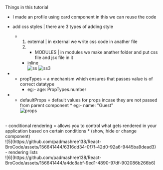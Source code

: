 Things in this tutorial <br>
- I made an profile using card component in this we can reuse the code
- add css styles | there are 3 types of adding style
  * 1) external | in external we write css code in anather file
    2) * MODULES | in modules we make anather folder and put css file and jsx file in it
      * inline<br>
 ![ss](https://github.com/padmashree138/React-BroCode/assets/156641444/11f70285-5a76-4904-a917-088ae7288e7a)
![ss3](https://github.com/padmashree138/React-BroCode/assets/156641444/3b4b296c-0d2c-492c-bdbd-cf02cced4364)<br>
- * propTypes = a mechanism which ensures that  passes value is of correct datatype
    * eg:- age: PropTypes.number

- * defaultProps = default values for props incase they
         are not passed from parent component
         * eg:- name: "Guest"<br>
 ![props](https://github.com/padmashree138/React-BroCode/assets/156641444/3c522d63-6f69-4235-8255-bf6b3215a1d9)
<br>
- conditional rendering = allows you to control what gets rendered in your application based on certain conditions
     *  (show, hide or change component)<br>
 ![5](https://github.com/padmashree138/React-BroCode/assets/156641444/6316dd34-0f7f-42d0-92a6-9445ba9dead3)<br>
- rendering lists<br>
![6](https://github.com/padmashree138/React-BroCode/assets/156641444/a4dc8abf-9ed1-4890-97df-902086b266b6)
